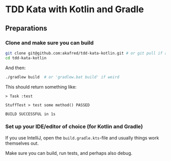 # TDD Kata with Kotlin and Gradle

## Preparations

### Clone and make sure you can build

```sh
git clone git@github.com:akafred/tdd-kata-kotlin.git # or git pull if already cloned
cd tdd-kata-kotlin
```
And then:
```sh
./gradlew build  # or 'gradlew.bat build' if weird
```
This should return something like:

```
> Task :test

StuffTest > test some method() PASSED

BUILD SUCCESSFUL in 1s
```


### Set up your IDE/editor of choice (for Kotlin and Gradle)

If you use IntelliJ, open the `build.gradle.kts`-file and usually things work themselves out.

Make sure you can build, run tests, and perhaps also debug.
